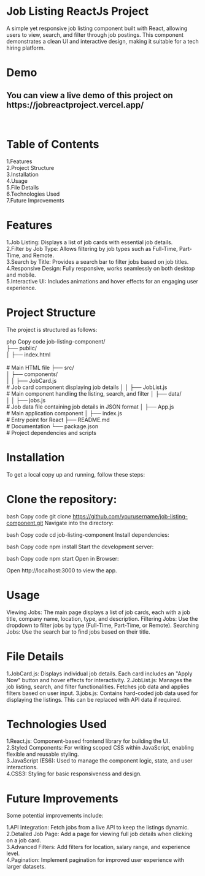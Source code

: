 <h1>Job Listing ReactJs Project</h1>

A simple yet responsive job listing component built with React, allowing users to view, search, and filter through job postings. This component demonstrates a clean UI and interactive design, making it suitable for a tech hiring platform.<br>

<h1>Demo</h1>

<h2> You can view a live demo of this project on https://jobreactproject.vercel.app/       </h2><br>

<h1>Table of Contents</h1>

1.Features<br>
2.Project Structure<br>
3.Installation<br>
4.Usage<br>
5.File Details<br>
6.Technologies Used<br>
7.Future Improvements<br>


<h1>Features</h1>

1.Job Listing: Displays a list of job cards with essential job details.<br>
2.Filter by Job Type: Allows filtering by job types such as Full-Time, Part-Time, and Remote.<br>
3.Search by Title: Provides a search bar to filter jobs based on job titles.<br>
4.Responsive Design: Fully responsive, works seamlessly on both desktop and mobile.<br>
5.Interactive UI: Includes animations and hover effects for an engaging user experience.<br>


<h1>Project Structure</h1>

The project is structured as follows:

php
Copy code
job-listing-component/<br>
├── public/<br>
│   ├── index.html <br>     <br>    # Main HTML file
├── src/<br>
│   ├── components/<br>
│   │   ├── JobCard.js     <br> # Job card component displaying job details
│   │   ├── JobList.js     <br> # Main component handling the listing, search, and filter
│   ├── data/<br>
│   │   ├── jobs.js        <br> # Job data file containing job details in JSON format
│   ├── App.js            <br>  # Main application component
│   ├── index.js          <br>  # Entry point for React
├── README.md             <br>  # Documentation
└── package.json           <br> # Project dependencies and scripts



<h1>Installation</h1>
To get a local copy up and running, follow these steps:

<h1>Clone the repository:</h1>

bash
Copy code
git clone https://github.com/yourusername/job-listing-component.git
Navigate into the directory:

bash
Copy code
cd job-listing-component
Install dependencies:

bash
Copy code
npm install
Start the development server:

bash
Copy code
npm start
Open in Browser:

Open http://localhost:3000 to view the app.


<h1>Usage</h1>
Viewing Jobs: The main page displays a list of job cards, each with a job title, company name, location, type, and description.
Filtering Jobs: Use the dropdown to filter jobs by type (Full-Time, Part-Time, or Remote).
Searching Jobs: Use the search bar to find jobs based on their title.


<h1>File Details</h1>

1.JobCard.js: Displays individual job details. Each card includes an "Apply Now" button and hover effects for interactivity.
2.JobList.js: Manages the job listing, search, and filter functionalities. Fetches job data and applies filters based on user input.
3.jobs.js: Contains hard-coded job data used for displaying the listings. This can be replaced with API data if required.

<h1>Technologies Used</h1>

1.React.js: Component-based frontend library for building the UI.<br>
2.Styled Components: For writing scoped CSS within JavaScript, enabling flexible and reusable styling.<br>
3.JavaScript (ES6): Used to manage the component logic, state, and user interactions.<br>
4.CSS3: Styling for basic responsiveness and design.<br>


<h1>Future Improvements</h1>

Some potential improvements include:

1.API Integration: Fetch jobs from a live API to keep the listings dynamic.<br>
2.Detailed Job Page: Add a page for viewing full job details when clicking on a job card.<br>
3.Advanced Filters: Add filters for location, salary range, and experience level.<br>
4.Pagination: Implement pagination for improved user experience with larger datasets.<br>
